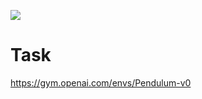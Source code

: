 ![](https://raw.githubusercontent.com/witwolf/RL-DQN/master/Pendulum-v0/Pendulum-v0.png) 

# Task
https://gym.openai.com/envs/Pendulum-v0

